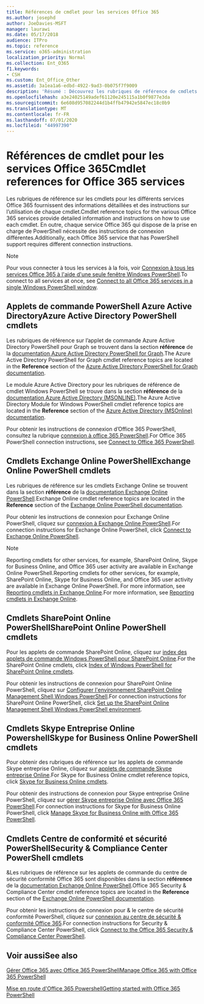 ```yaml
---
title: Références de cmdlet pour les services Office 365
ms.author: josephd
author: JoeDavies-MSFT
manager: laurawi
ms.date: 05/17/2018
audience: ITPro
ms.topic: reference
ms.service: o365-administration
localization_priority: Normal
ms.collection: Ent_O365
f1.keywords:
- CSH
ms.custom: Ent_Office_Other
ms.assetid: 3a1ea1a6-edbd-4922-9ad3-0b075f7f9009
description: 'Résumé : Découvrez les rubriques de référence de cmdlets PowerShell Office 365 pour Azure Active Directory, Exchange Online, SharePoint Online, Skype entreprise Online et la sécurité & la conformité.'
ms.openlocfilehash: a3e24025149adef61120e245115a1b0f9877e3da
ms.sourcegitcommit: 6e608d957082244d1b4ffb47942e5847ec18c0b9
ms.translationtype: MT
ms.contentlocale: fr-FR
ms.lasthandoff: 07/01/2020
ms.locfileid: "44997390"
---
```

# <a name="cmdlet-references-for-office-365-services"></a><span data-ttu-id="afa43-103">Références de cmdlet pour les services Office 365</span><span class="sxs-lookup"><span data-stu-id="afa43-103">Cmdlet references for Office 365 services</span></span>

<span data-ttu-id="afa43-104">Les rubriques de référence sur les cmdlets pour les différents services Office 365 fournissent des informations détaillées et des instructions sur l’utilisation de chaque cmdlet.</span><span class="sxs-lookup"><span data-stu-id="afa43-104">Cmdlet reference topics for the various Office 365 services provide detailed information and instructions on how to use each cmdlet.</span></span> <span data-ttu-id="afa43-105">En outre, chaque service Office 365 qui dispose de la prise en charge de PowerShell nécessite des instructions de connexion différentes.</span><span class="sxs-lookup"><span data-stu-id="afa43-105">Additionally, each Office 365 service that has PowerShell support requires different connection instructions.</span></span>
  
> [!NOTE]
> <span data-ttu-id="afa43-106">Pour vous connecter à tous les services à la fois, voir [Connexion à tous les services Office 365 à l'aide d'une seule fenêtre Windows PowerShell](connect-to-all-office-365-services-in-a-single-windows-powershell-window.md).</span><span class="sxs-lookup"><span data-stu-id="afa43-106">To connect to all services at once, see [Connect to all Office 365 services in a single Windows PowerShell window](connect-to-all-office-365-services-in-a-single-windows-powershell-window.md).</span></span> 
  
## <a name="azure-active-directory-powershell-cmdlets"></a><span data-ttu-id="afa43-107">Applets de commande PowerShell Azure Active Directory</span><span class="sxs-lookup"><span data-stu-id="afa43-107">Azure Active Directory PowerShell cmdlets</span></span>

<span data-ttu-id="afa43-108">Les rubriques de référence sur l’applet de commande Azure Active Directory PowerShell pour Graph se trouvent dans la section **référence** de la [documentation Azure Active Directory PowerShell for Graph](https://docs.microsoft.com/powershell/azure/active-directory/install-adv2?view=azureadps-2.0).</span><span class="sxs-lookup"><span data-stu-id="afa43-108">The Azure Active Directory PowerShell for Graph cmdlet reference topics are located in the **Reference** section of the [Azure Active Directory PowerShell for Graph documentation](https://docs.microsoft.com/powershell/azure/active-directory/install-adv2?view=azureadps-2.0).</span></span>

<span data-ttu-id="afa43-109">Le module Azure Active Directory pour les rubriques de référence de cmdlet Windows PowerShell se trouve dans la section **référence** de la [documentation Azure Active Directory (MSONLINE)](https://docs.microsoft.com/powershell/azure/active-directory/overview?view=azureadps-1.0).</span><span class="sxs-lookup"><span data-stu-id="afa43-109">The Azure Active Directory Module for Windows PowerShell cmdlet reference topics are located in the **Reference** section of the [Azure Active Directory (MSOnline) documentation](https://docs.microsoft.com/powershell/azure/active-directory/overview?view=azureadps-1.0).</span></span>

<span data-ttu-id="afa43-110">Pour obtenir les instructions de connexion d’Office 365 PowerShell, consultez la rubrique [connexion à office 365 PowerShell](connect-to-office-365-powershell.md).</span><span class="sxs-lookup"><span data-stu-id="afa43-110">For Office 365 PowerShell connection instructions, see [Connect to Office 365 PowerShell](connect-to-office-365-powershell.md).</span></span>
  
## <a name="exchange-online-powershell-cmdlets"></a><span data-ttu-id="afa43-111">Cmdlets Exchange Online PowerShell</span><span class="sxs-lookup"><span data-stu-id="afa43-111">Exchange Online PowerShell cmdlets</span></span>

<span data-ttu-id="afa43-112">Les rubriques de référence sur les cmdlets Exchange Online se trouvent dans la section **référence** de la [documentation Exchange Online PowerShell](https://docs.microsoft.com/powershell/exchange/exchange-online/exchange-online-powershell?view=exchange-ps).</span><span class="sxs-lookup"><span data-stu-id="afa43-112">Exchange Online cmdlet reference topics are located in the **Reference** section of the [Exchange Online PowerShell documentation](https://docs.microsoft.com/powershell/exchange/exchange-online/exchange-online-powershell?view=exchange-ps).</span></span>
  
<span data-ttu-id="afa43-113">Pour obtenir les instructions de connexion pour Exchange Online PowerShell, cliquez sur [connexion à Exchange Online PowerShell](https://go.microsoft.com/fwlink/p/?LinkId=396554).</span><span class="sxs-lookup"><span data-stu-id="afa43-113">For connection instructions for Exchange Online PowerShell, click [Connect to Exchange Online PowerShell](https://go.microsoft.com/fwlink/p/?LinkId=396554).</span></span>
  
> [!NOTE]
> <span data-ttu-id="afa43-114">Reporting cmdlets for other services, for example, SharePoint Online, Skype for Business Online, and Office 365 user activity are available in Exchange Online PowerShell.</span><span class="sxs-lookup"><span data-stu-id="afa43-114">Reporting cmdlets for other services, for example, SharePoint Online, Skype for Business Online, and Office 365 user activity are available in Exchange Online PowerShell.</span></span> <span data-ttu-id="afa43-115">For more information, see [Reporting cmdlets in Exchange Online](https://go.microsoft.com/fwlink/p/?LinkId=691595).</span><span class="sxs-lookup"><span data-stu-id="afa43-115">For more information, see [Reporting cmdlets in Exchange Online](https://go.microsoft.com/fwlink/p/?LinkId=691595).</span></span> 
  
## <a name="sharepoint-online-powershell-cmdlets"></a><span data-ttu-id="afa43-116">Cmdlets SharePoint Online PowerShell</span><span class="sxs-lookup"><span data-stu-id="afa43-116">SharePoint Online PowerShell cmdlets</span></span>

<span data-ttu-id="afa43-117">Pour les applets de commande SharePoint Online, cliquez sur [index des applets de commande Windows PowerShell pour SharePoint Online](https://go.microsoft.com/fwlink/p/?LinkId=691476).</span><span class="sxs-lookup"><span data-stu-id="afa43-117">For the SharePoint Online cmdlets, click [Index of Windows PowerShell for SharePoint Online cmdlets](https://go.microsoft.com/fwlink/p/?LinkId=691476).</span></span>
  
<span data-ttu-id="afa43-118">Pour obtenir les instructions de connexion pour SharePoint Online PowerShell, cliquez sur [Configurer l'environnement SharePoint Online Management Shell Windows PowerShell](https://go.microsoft.com/fwlink/p/?LinkId=691603).</span><span class="sxs-lookup"><span data-stu-id="afa43-118">For connection instructions for SharePoint Online PowerShell, click [Set up the SharePoint Online Management Shell Windows PowerShell environment](https://go.microsoft.com/fwlink/p/?LinkId=691603).</span></span>
  
## <a name="skype-for-business-online-powershell-cmdlets"></a><span data-ttu-id="afa43-119">Cmdlets Skype Entreprise Online Powershell</span><span class="sxs-lookup"><span data-stu-id="afa43-119">Skype for Business Online PowerShell cmdlets</span></span>

<span data-ttu-id="afa43-120">Pour obtenir des rubriques de référence sur les applets de commande Skype entreprise Online, cliquez sur [applets de commande Skype entreprise Online](https://technet.microsoft.com/library/mt228132.aspx).</span><span class="sxs-lookup"><span data-stu-id="afa43-120">For Skype for Business Online cmdlet reference topics, click [Skype for Business Online cmdlets](https://technet.microsoft.com/library/mt228132.aspx).</span></span>
  
<span data-ttu-id="afa43-121">Pour obtenir des instructions de connexion pour Skype entreprise Online PowerShell, cliquez sur [gérer Skype entreprise Online avec Office 365 PowerShell](manage-skype-for-business-online-with-office-365-powershell.md).</span><span class="sxs-lookup"><span data-stu-id="afa43-121">For connection instructions for Skype for Business Online PowerShell, click [Manage Skype for Business Online with Office 365 PowerShell](manage-skype-for-business-online-with-office-365-powershell.md).</span></span>

## <a name="security-amp-compliance-center-powershell-cmdlets"></a><span data-ttu-id="afa43-122">Cmdlets Centre de conformité et sécurité PowerShell</span><span class="sxs-lookup"><span data-stu-id="afa43-122">Security &amp; Compliance Center PowerShell cmdlets</span></span>

<span data-ttu-id="afa43-123">&amp;Les rubriques de référence sur les applets de commande du centre de sécurité conformité Office 365 sont disponibles dans la section **référence** de la [documentation Exchange Online PowerShell](https://docs.microsoft.com/powershell/exchange/exchange-online/exchange-online-powershell?view=exchange-ps).</span><span class="sxs-lookup"><span data-stu-id="afa43-123">Office 365 Security &amp; Compliance Center cmdlet reference topics are located in the **Reference** section of the [Exchange Online PowerShell documentation](https://docs.microsoft.com/powershell/exchange/exchange-online/exchange-online-powershell?view=exchange-ps).</span></span>
  
<span data-ttu-id="afa43-124">Pour obtenir les instructions de connexion pour &amp; le centre de sécurité conformité PowerShell, cliquez sur [connexion au centre de sécurité &amp; conformité Office 365](https://docs.microsoft.com/powershell/exchange/office-365-scc/connect-to-scc-powershell/connect-to-scc-powershell?view=exchange-ps).</span><span class="sxs-lookup"><span data-stu-id="afa43-124">For connection instructions for Security &amp; Compliance Center PowerShell, click [Connect to the Office 365 Security &amp; Compliance Center PowerShell](https://docs.microsoft.com/powershell/exchange/office-365-scc/connect-to-scc-powershell/connect-to-scc-powershell?view=exchange-ps).</span></span>


  
## <a name="see-also"></a><span data-ttu-id="afa43-125">Voir aussi</span><span class="sxs-lookup"><span data-stu-id="afa43-125">See also</span></span>

[<span data-ttu-id="afa43-126">Gérer Office 365 avec Office 365 PowerShell</span><span class="sxs-lookup"><span data-stu-id="afa43-126">Manage Office 365 with Office 365 PowerShell</span></span>](manage-office-365-with-office-365-powershell.md)
  
[<span data-ttu-id="afa43-127">Mise en route d'Office 365 Powershell</span><span class="sxs-lookup"><span data-stu-id="afa43-127">Getting started with Office 365 PowerShell</span></span>](getting-started-with-office-365-powershell.md)

